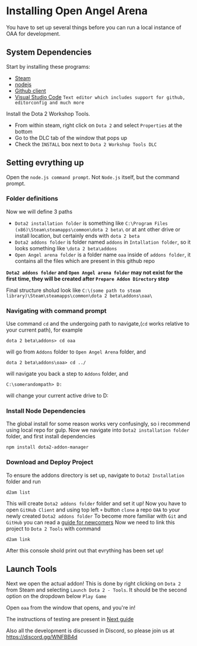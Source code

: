 # Installing Open Angel Arena
You have to set up several things before you can run a local instance of OAA for development.

## System Dependencies
Start by installing these programs:
 * [Steam](http://steampowered.com)
 * [nodejs](http://nodejs.org)
 * [Github client](http://desktop.github.com/)
 * [Visual Studio Code](http://code.visualstudio.com/) `Text editor which includes support for github, editorconfig and much more`

Install the Dota 2 Workshop Tools.
 * From within steam, right click on `Dota 2` and select `Properties` at the bottom
 * Go to the DLC tab of the window that pops up
 * Check the `INSTALL` box next to `Dota 2 Workshop Tools DLC`

## Setting evrything up
Open the `node.js command prompt`. Not `Node.js` itself, but the command prompt.

### Folder definitions
Now we will define 3 paths 
 * `Dota2 installation folder` is something like `C:\Program Files (x86)\Steam\steamapps\common\dota 2 beta\` or at ant other drive or install location, but certainly ends with `dota 2 beta`
 * `Dota2 addons folder` is folder named `addons` in `Intallation folder`, so it looks something like `\dota 2 beta\addons`
 * `Open Angel arena folder` is a folder name `oaa` inside of `addons folder`, it contains all the files which are present in this github repo 

**`Dota2 addons folder` and `Open Angel arena folder` may not exist for the first time, they will be created after `Prepare Addon Directory` step**

Final structure sholud look like `C:\(some path to steam library)\Steam\steamapps\common\dota 2 beta\addons\oaa\`

### Navigating with command prompt
Use command `cd` and the undergoing path to navigate,(`cd` works relative to your current path), for example
```
dota 2 beta\addons> cd oaa
```
will go from `Addons` folder to `Open Angel Arena` folder, and
```
dota 2 beta\addons\oaa> cd ../
```
will navigate you back a step to `Addons` folder, and
```
C:\somerandompath> D:
```
will change your current active drive to D:

### Install Node Dependencies
The global install for some reason works very confusingly, so i recommend using local repo for gulp.
Now we navigate into `Dota2 installation folder` folder, and first install dependencies
```
npm install dota2-addon-manager
```

### Download and Deploy Project
To ensure the addons directory is set up, navigate to `Dota2 Installation` folder and run
```
d2am list
```
This will create `Dota2 addons folder` folder and set it up!
Now you have to open `GitHub Client` and using top left `+` button `clone` a repo `OAA` to your newly created `Dota2 addons folder`
To become more familiar with `Git` and `GitHub` you can read a [guide for newcomers](/docs/github-for-noobs.md)
Now we need to link this project to `Dota 2 Tools` with command
```
d2am link
```
After this console shold print out that evrything has been set up!


## Launch Tools
Next we open the actual addon! This is done by right clicking on `Dota 2` from Steam and selecting `Launch Dota 2 - Tools`. It should be the second option on the dropdown below `Play Game`

Open `oaa` from the window that opens, and you're in!

The instructions of testing are present in [Next guide](/docs/testing.md)

Also all the development is discussed in Discord, so please join us at https://discord.gg/WNFBB4d
